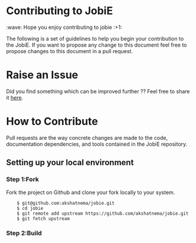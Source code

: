 <h1>Contributing to JobiE</h1>
<p>:wave: Hope you enjoy contributing to jobie :+1:</p>
The following is a set of guidelines to help you begin your contribution to the JobiE. If you want to propose any change to this document feel free to propose changes to this document in a pull request.

<h1>Raise an Issue</h1>
<p>Did you find something which can be improved further ?? Feel free to share it <a href="https://github.com/akshatnema/jobie/issues"> here</a>.</p>

<h1>How to Contribute</h1>
<p>Pull requests are the way concrete changes are made to the code, documentation dependencies, and tools contained in the JobiE repository.</p>
<h2>Setting up your local environment</h2>
<h3>Step 1:Fork</h3>
<p>Fork the project on Github and clone your fork locally to your system.</p>

```console
    $ git@github.com:akshatnema/jobie.git
    $ cd jobie  
    $ git remote add upstream https://github.com/akshatnema/jobie.git
    $ git fetch upstream
```
<h3>Step 2:Build</h3>
 
 

